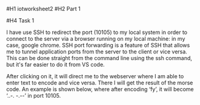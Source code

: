 #H1 iotworksheet2
#H2 Part 1

#H4 Task 1

I have use SSH to redirect the port (10105) to my local system in order to connect to the server via a browser running on my local machine: in my case, google chrome. SSH port forwarding is a feature of SSH that allows me to tunnel application ports from the server to the client or vice versa. This can be done straight from the command line using the ssh command, but it's far easier to do it from VS code.

After clicking on it, it will direct me to the webserver where I am able to enter text to encode and vice versa. There I will get the result of the morse code. An example is shown below, where after encoding ‘fy’, it will become  ‘..-. -.--’ in port 10105.
